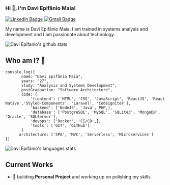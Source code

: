 

### Hi 👋, I'm Davi Epifânio Maia!


[![Linkedin Badge](https://img.shields.io/static/v1?message=Davi&logo=linkedin&labelColor=1182c3&color=1182c3&logoColor=white&label=%20)](https://www.linkedin.com/in/davi-epif%C3%A2nio-75158b191/) [![Gmail Badge](https://img.shields.io/static/v1?message=daviepifaniomaia@gmail.com&logo=gmail&labelColor=C14438&color=C14438&logoColor=white&label=%20)](mailto:daviepifaniomaia@gmail.com)

My name is Davi Epifânio Maia, I am trained in systems analysis and development and I am passionate about technology.

![Davi Epifanio's github stats](https://github-readme-stats.vercel.app/api?username=EpifanioD&hide=["issues"]&&theme=react)

 ## Who am I? 🤔
 ```
console.log({
        name: "Davi Epifânio Maia",
        years: "27",
        study: "Analysis and Systems Development",
        postGraduation: "Software Architecture",
        code: {
            'frontend': ['HTML', 'CSS', 'JavaScript', 'ReactJS', 'React Native','Styled-Components', 'Laravel', 'Codeigniter'],
            'backend': ['NodeJS', 'Java', PHP,],
            'database': ['PostgreSQL', 'MySQL', 'SQLite3', 'MongoDB', 'Oracle', 'SQLServer'],
            'devops': ['Docker', 'CI/CD',],
            'tools': ['GIT', 'GitHub']
        }
       architecture: ['SPA', 'MVC', 'Serverless', 'Microservices']
})
 ```
![Davi Epifânio's languages stats](https://github-readme-stats.vercel.app/api/top-langs/?username=EpifanioD&layout=compact&&theme=react)

## Current Works 

 * 🚀 building **Personal Project** and working up on polishing my skills.

